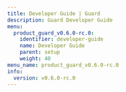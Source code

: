 ```yaml
---
title: Developer Guide | Guard
description: Guard Developer Guide
menu:
  product_guard_v0.6.0-rc.0:
    identifier: developer-guide
    name: Developer Guide
    parent: setup
    weight: 40
menu_name: product_guard_v0.6.0-rc.0
info:
  version: v0.6.0-rc.0
---
```


